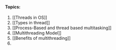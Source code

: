 
#### Topics:

1. [[Threads in OS]]
2.  [[Types in thread]]
3. [[Process-Based and thread based multitasking]]
4. [[Multithreading Model]]
5. [[Benefits of multithreading]]
6. 